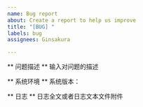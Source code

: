 ```yaml
---
name: Bug report
about: Create a report to help us improve
title: "[BUG] "
labels: bug
assignees: Ginsakura

---
```


** 问题描述 **
输入对问题的描述

** 系统环境 **
系统版本：

** 日志 **
日志全文或者日志文本文件附件
